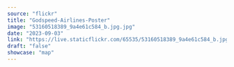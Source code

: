 ```yaml
---
source: "flickr"
title: "Godspeed-Airlines-Poster"
image: "53160518389_9a4e61c584_b.jpg.jpg"
date: "2023-09-03"
link: "https://live.staticflickr.com/65535/53160518389_9a4e61c584_b.jpg"
draft: "false"
showcase: "map"
---
```

